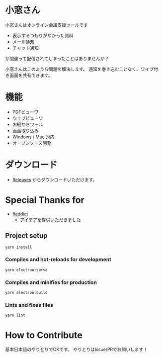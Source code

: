 # 小窓さん

小窓さんはオンライン会議支援ツールです

- 表示するつもりがなかった資料
- メール通知
- チャット通知

が間違って配信されてしまったことはありませんか？

小窓さんはこのような問題を解決します。
通知を巻き込むことなく、ワイプ付き画面を共有できます。

# 機能

- PDFビューワ
- ウェブビューワ
- お絵かきツール
- 画面取り込み
- Windows / Mac 対応
- オープンソース開発

# ダウンロード

- [Releases](https://github.com/mikkame/komado-san/releases) からダウンロードいただけます。

# Special Thanks for

- [fladdict](https://twitter.com/fladdict) 
  - [アイデア](https://note.com/fladdict/n/n52d2ede146a2)を提供いただきました


## Project setup
```
yarn install
```

### Compiles and hot-reloads for development
```
yarn electron:serve
```

### Compiles and minifies for production
```
yarn electron:build
```

### Lints and fixes files
```
yarn lint
```

# How to Contribute

基本日本語のやりとりでOKです。
やりとりはIssue/PRでお願いします！
